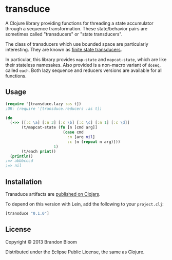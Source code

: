 # transduce

A Clojure library providing functions for threading a state accumulator through
a sequence transformation. These state/behavior pairs are sometimes called
"transducers" or "state transducers".

The class of transducers which use bounded space are particularly interesting.
They are known as [finite state transducers][1].

In particular, this library provides `map-state` and `mapcat-state`, which are
like their stateless namesakes. Also provided is a non-macro variant of
`doseq`, called `each`. Both lazy sequence and reducers versions are available
for all functions.

## Usage

```clojure
(require '[transduce.lazy :as t])
;OR: (require '[transduce.reducers :as t])

(do
  (->> [[:c \a] [:n 3] [:c \b] [:c \c] [:n 1] [:c \d]]
       (t/mapcat-state (fn [n [cmd arg]]
                         (case cmd
                           :n [arg nil]
                           :c [n (repeat n arg)]))
                     1)
       (t/each print))
  (println))
;=> abbbcccd
;=> nil
```

## Installation

Transduce artifacts are [published on Clojars][2].

To depend on this version with Lein, add the following to your `project.clj`:

```clojure
[transduce "0.1.0"]
```

## License

Copyright © 2013 Brandon Bloom

Distributed under the Eclipse Public License, the same as Clojure.

[1]: http://en.wikipedia.org/wiki/Finite_state_transducer
[2]: https://clojars.org/transduce
